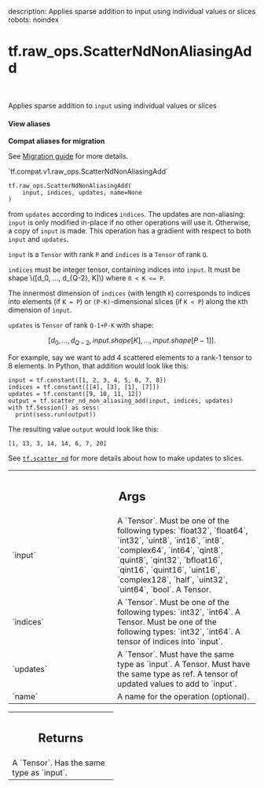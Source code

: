 description: Applies sparse addition to input using individual values or slices
robots: noindex

# tf.raw_ops.ScatterNdNonAliasingAdd

<!-- Insert buttons and diff -->

<table class="tfo-notebook-buttons tfo-api nocontent" align="left">

</table>



Applies sparse addition to `input` using individual values or slices


<section class="expandable">
  <h4 class="showalways">View aliases</h4>
  <p>
<b>Compat aliases for migration</b>
<p>See
<a href="https://www.tensorflow.org/guide/migrate">Migration guide</a> for
more details.</p>
<p>`tf.compat.v1.raw_ops.ScatterNdNonAliasingAdd`</p>
</p>
</section>

<pre class="devsite-click-to-copy prettyprint lang-py tfo-signature-link">
<code>tf.raw_ops.ScatterNdNonAliasingAdd(
    input, indices, updates, name=None
)
</code></pre>



<!-- Placeholder for "Used in" -->


from `updates` according to indices `indices`.  The updates are non-aliasing:
`input` is only modified in-place if no other operations will use it.
Otherwise, a copy of `input` is made.  This operation has a gradient with
respect to both `input` and `updates`.

`input` is a `Tensor` with rank `P` and `indices` is a `Tensor` of rank `Q`.

`indices` must be integer tensor, containing indices into `input`.
It must be shape \\([d_0, ..., d_{Q-2}, K]\\) where `0 < K <= P`.

The innermost dimension of `indices` (with length `K`) corresponds to
indices into elements (if `K = P`) or `(P-K)`-dimensional slices
(if `K < P`) along the `K`th dimension of `input`.

`updates` is `Tensor` of rank `Q-1+P-K` with shape:

$$[d_0, ..., d_{Q-2}, input.shape[K], ..., input.shape[P-1]].$$

For example, say we want to add 4 scattered elements to a rank-1 tensor to 8
elements. In Python, that addition would look like this:

    input = tf.constant([1, 2, 3, 4, 5, 6, 7, 8])
    indices = tf.constant([[4], [3], [1], [7]])
    updates = tf.constant([9, 10, 11, 12])
    output = tf.scatter_nd_non_aliasing_add(input, indices, updates)
    with tf.Session() as sess:
      print(sess.run(output))

The resulting value `output` would look like this:

    [1, 13, 3, 14, 14, 6, 7, 20]

See <a href="../../tf/scatter_nd.md"><code>tf.scatter_nd</code></a> for more details about how to make updates to slices.

<!-- Tabular view -->
 <table class="responsive fixed orange">
<colgroup><col width="214px"><col></colgroup>
<tr><th colspan="2"><h2 class="add-link">Args</h2></th></tr>

<tr>
<td>
`input`<a id="input"></a>
</td>
<td>
A `Tensor`. Must be one of the following types: `float32`, `float64`, `int32`, `uint8`, `int16`, `int8`, `complex64`, `int64`, `qint8`, `quint8`, `qint32`, `bfloat16`, `qint16`, `quint16`, `uint16`, `complex128`, `half`, `uint32`, `uint64`, `bool`.
A Tensor.
</td>
</tr><tr>
<td>
`indices`<a id="indices"></a>
</td>
<td>
A `Tensor`. Must be one of the following types: `int32`, `int64`.
A Tensor. Must be one of the following types: `int32`, `int64`.
A tensor of indices into `input`.
</td>
</tr><tr>
<td>
`updates`<a id="updates"></a>
</td>
<td>
A `Tensor`. Must have the same type as `input`.
A Tensor. Must have the same type as ref. A tensor of updated values
to add to `input`.
</td>
</tr><tr>
<td>
`name`<a id="name"></a>
</td>
<td>
A name for the operation (optional).
</td>
</tr>
</table>



<!-- Tabular view -->
 <table class="responsive fixed orange">
<colgroup><col width="214px"><col></colgroup>
<tr><th colspan="2"><h2 class="add-link">Returns</h2></th></tr>
<tr class="alt">
<td colspan="2">
A `Tensor`. Has the same type as `input`.
</td>
</tr>

</table>

